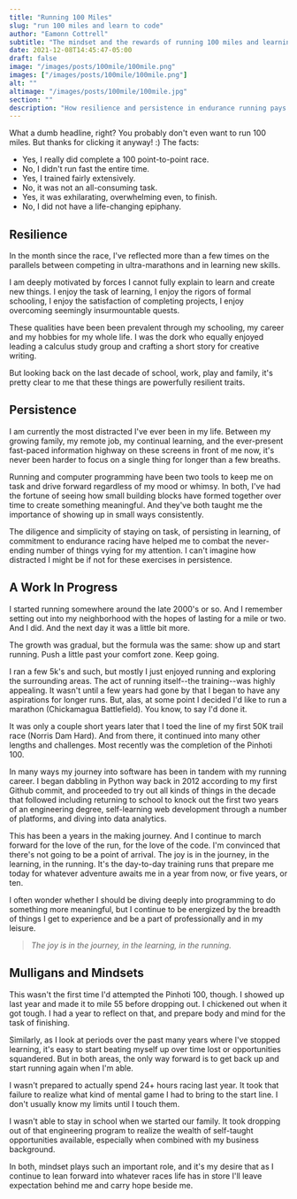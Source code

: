```yaml
---
title: "Running 100 Miles"
slug: "run 100 miles and learn to code"
author: "Eamonn Cottrell"
subtitle: "The mindset and the rewards of running 100 miles and learning to code."
date: 2021-12-08T14:45:47-05:00
draft: false
image: "/images/posts/100mile/100mile.png"
images: ["/images/posts/100mile/100mile.png"]
alt: ""
altimage: "/images/posts/100mile/100mile.jpg"
section: ""
description: "How resilience and persistence in endurance running pays off in programming."
---
```


What a dumb headline, right? You probably don't even want to run 100 miles. But thanks for clicking it anyway! :) The facts:

- Yes, I really did complete a 100 point-to-point race.
- No, I didn't run fast the entire time.
- Yes, I trained fairly extensively.
- No, it was not an all-consuming task.
- Yes, it was exhilarating, overwhelming even, to finish.
- No, I did not have a life-changing epiphany.

## Resilience 

In the month since the race, I've reflected more than a few times on the parallels between competing in ultra-marathons and in learning new skills.

I am deeply motivated by forces I cannot fully explain to learn and create new things. I enjoy the task of learning, I enjoy the rigors of formal schooling, I enjoy the satisfaction of completing projects, I enjoy overcoming seemingly insurmountable quests.

These qualities have been been prevalent through my schooling, my career and my hobbies for my whole life. I was the dork who equally enjoyed leading a calculus study group and crafting a short story for creative writing. 

But looking back on the last decade of school, work, play and family, it's pretty clear to me that these things are powerfully resilient traits. 

## Persistence

I am currently the most distracted I've ever been in my life. Between my growing family, my remote job, my continual learning, and the ever-present fast-paced information highway on these screens in front of me now, it's never been harder to focus on a single thing for longer than a few breaths. 

Running and computer programming have been two tools to keep me on task and drive forward regardless of my mood or whimsy. In both, I've had the fortune of seeing how small building blocks have formed together over time to create something meaningful. And they've both taught me the importance of showing up in small ways consistently.

The diligence and simplicity of staying on task, of persisting in learning, of commitment to endurance racing have helped me to combat the never-ending number of things vying for my attention. I can't imagine how distracted I might be if not for these exercises in persistence.

## A Work In Progress

I started running somewhere around the late 2000's or so. And I remember setting out into my neighborhood with the hopes of lasting for a mile or two. And I did. And the next day it was a little bit more. 

The growth was gradual, but the formula was the same: show up and start running. Push a little past your comfort zone. Keep going.

I ran a few 5k's and such, but mostly I just enjoyed running and exploring the surrounding areas. The act of running itself--the training--was highly appealing. It wasn't until a few years had gone by that I began to have any aspirations for longer runs. But, alas, at some point I decided I'd like to run a marathon (Chickamagua Battlefield). You know, to say I'd done it.

It was only a couple short years later that I toed the line of my first 50K trail race (Norris Dam Hard). And from there, it continued into many other lengths and challenges. Most recently was the completion of the Pinhoti 100.

In many ways my journey into software has been in tandem with my running career. I began dabbling in Python way back in 2012 according to my first Github commit, and proceeded to try out all kinds of things in the decade that followed including returning to school to knock out the first two years of an engineering degree, self-learning web development through a number of platforms, and diving into data analytics.

This has been a years in the making journey. And I continue to march forward for the love of the run, for the love of the code. I'm convinced that there's not going to be a point of arrival. The joy is in the journey, in the learning, in the running. It's the day-to-day training runs that prepare me today for whatever adventure awaits me in a year from now, or five years, or ten.

I often wonder whether I should be diving deeply into programming to do something more meaningful, but I continue to be energized by the breadth of things I get to experience and be a part of professionally and in my leisure. 

> *The joy is in the journey, in the learning, in the running.* 

## Mulligans and Mindsets

This wasn't the first time I'd attempted the Pinhoti 100, though. I showed up last year and made it to mile 55 before dropping out. I chickened out when it got tough. I had a year to reflect on that, and prepare body and mind for the task of finishing. 

Similarly, as I look at periods over the past many years where I've stopped learning, it's easy to start beating myself up over time lost or opportunities squandered. But in both areas, the only way forward is to get back up and start running again when I'm able. 

I wasn't prepared to actually spend 24+ hours racing last year. It took that failure to realize what kind of mental game I had to bring to the start line. I don't usually know my limits until I touch them.

I wasn't able to stay in school when we started our family. It took dropping out of that engineering program to realize the wealth of self-taught opportunities available, especially when combined with my business background. 

In both, mindset plays such an important role, and it's my desire that as I continue to lean forward into whatever races life has in store I'll leave expectation behind me and carry hope beside me.

